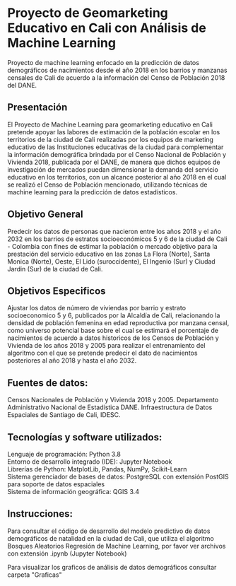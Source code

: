 # Proyecto de Geomarketing Educativo en Cali con Análisis de Machine Learning

Proyecto de machine learning enfocado en la predicción de datos demográficos de nacimientos desde el año 2018 en los barrios y manzanas censales de Cali de acuerdo a la información del Censo de Población 2018 del DANE.

## Presentación

El Proyecto de Machine Learning para geomarketing educativo en Cali pretende apoyar las labores de estimación de la población escolar en los territorios de la ciudad de Cali realizadas por los equipos de marketing educativo de las Instituciones educativas de la ciudad para complementar la información demográfica brindada por el Censo Nacional de Población y Vivienda 2018, publicada por el DANE, de manera que dichos equipos de investigación de mercados puedan dimensionar la demanda del servicio educativo en los territorios, con un alcance posterior al año 2018 en el cual se realizó el Censo de Población mencionado, utilizando técnicas de machine learning para la predicción de datos estadísticos.

## Objetivo General

Predecir los datos de personas que nacieron entre los años 2018 y el año 2032 en los barrios de estratos socioeconómicos 5 y 6 de la ciudad de Cali - Colombia con fines de estimar la población o mercado objetivo para la prestación del servicio educativo en las zonas La Flora (Norte), Santa Monica (Norte), Oeste, El Lido (suroccidente), El Ingenio (Sur) y Ciudad Jardin (Sur) de la ciudad de Cali.

## Objetivos Especificos

Ajustar los datos de número de viviendas por barrio y estrato socioeconomico 5 y 6, publicados por la Alcaldía de Cali, relacionando la densidad de población femenina en edad reproductiva por manzana censal, como universo potencial base sobre el cual se estimará el porcentaje de nacimientos de acuerdo a datos historicos de los Censos de Población y Vivienda de los años 2018 y 2005 para realizar el entrenamiento del algoritmo con el que se pretende predecir el dato de nacimientos posteriores al año 2018 y hasta el año 2032.

## Fuentes de datos:

Censos Nacionales de Población y Vivienda 2018 y 2005. Departamento Administrativo Nacional de Estadística DANE. Infraestructura de Datos Espaciales de Santiago de Cali, IDESC.

## Tecnologías y software utilizados:

Lenguaje de programación: Python 3.8  
Entorno de desarrollo integrado (IDE): Jupyter Notebook  
Librerías de Python: MatplotLib, Pandas, NumPy, Scikit-Learn  
Sistema gerenciador de bases de datos: PostgreSQL con extensión PostGIS para soporte de datos espaciales  
Sistema de información geográfica: QGIS 3.4

## Instrucciones:

Para consultar el código de desarrollo del modelo predictivo de datos demográficos de natalidad en la ciudad de Cali, que utiliza el algoritmo Bosques Aleatorios Regresión de Machine Learning, por favor ver archivos con extensión .ipynb (Jupyter Notebook)

Para visualizar los graficos de análisis de datos demográficos consultar carpeta "Graficas"

